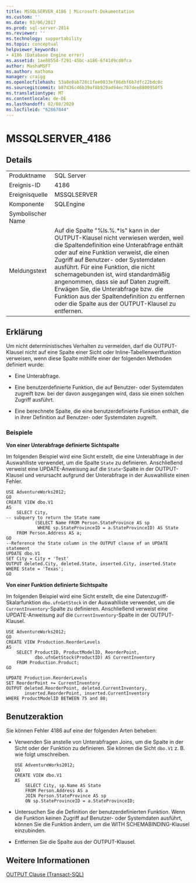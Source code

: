 ```yaml
---
title: MSSQLSERVER_4186 | Microsoft-Dokumentation
ms.custom: ''
ms.date: 03/06/2017
ms.prod: sql-server-2014
ms.reviewer: ''
ms.technology: supportability
ms.topic: conceptual
helpviewer_keywords:
- 4186 (Database Engine error)
ms.assetid: 1ae88554-f291-45bc-a186-6f41d9cd0fca
author: MashaMSFT
ms.author: mathoma
manager: craigg
ms.openlocfilehash: 53a8e0ab728c1fee0033ef86dbf6b7dfc22bdc8c
ms.sourcegitcommit: b87d36c46b39af8b929ad94ec707dee8800950f5
ms.translationtype: MT
ms.contentlocale: de-DE
ms.lasthandoff: 02/08/2020
ms.locfileid: "62867844"
---
```

# <a name="mssqlserver_4186"></a>MSSQLSERVER_4186
    
## <a name="details"></a>Details  
  
|||  
|-|-|  
|Produktname|SQL Server|  
|Ereignis-ID|4186|  
|Ereignisquelle|MSSQLSERVER|  
|Komponente|SQLEngine|  
|Symbolischer Name||  
|Meldungstext|Auf die Spalte "%ls.%.*ls" kann in der OUTPUT-Klausel nicht verwiesen werden, weil die Spaltendefinition eine Unterabfrage enthält oder auf eine Funktion verweist, die einen Zugriff auf Benutzer- oder Systemdaten ausführt. Für eine Funktion, die nicht schemagebunden ist, wird standardmäßig angenommen, dass sie auf Daten zugreift. Erwägen Sie, die Unterabfrage bzw. die Funktion aus der Spaltendefinition zu entfernen oder die Spalte aus der OUTPUT-Klausel zu entfernen.|  
  
## <a name="explanation"></a>Erklärung  
 Um nicht deterministisches Verhalten zu vermeiden, darf die OUTPUT-Klausel nicht auf eine Spalte einer Sicht oder Inline-Tabellenwertfunktion verweisen, wenn diese Spalte mithilfe einer der folgenden Methoden definiert wurde:  
  
-   Eine Unterabfrage.  
  
-   Eine benutzerdefinierte Funktion, die auf Benutzer- oder Systemdaten zugreift bzw. bei der davon ausgegangen wird, dass sie einen solchen Zugriff ausführt.  
  
-   Eine berechnete Spalte, die eine benutzerdefinierte Funktion enthält, die in ihrer Definition auf Benutzer- oder Systemdaten zugreift.  
  
### <a name="examples"></a>Beispiele  
 **Von einer Unterabfrage definierte Sichtspalte**  
  
 Im folgenden Beispiel wird eine Sicht erstellt, die eine Unterabfrage in der Auswahlliste verwendet, um die Spalte `State` zu definieren. Anschließend verweist eine UPDATE-Anweisung auf die `State`-Spalte in der OUTPUT-Klausel und verursacht aufgrund der Unterabfrage in der Auswahlliste einen Fehler.  
  
```  
USE AdventureWorks2012;  
GO  
CREATE VIEW dbo.V1  
AS  
    SELECT City,  
-- subquery to return the State name  
           (SELECT Name FROM Person.StateProvince AS sp   
            WHERE sp.StateProvinceID = a.StateProvinceID) AS State  
    FROM Person.Address AS a;  
GO  
--Reference the State column in the OUTPUT clause of an UPDATE statement  
UPDATE dbo.V1   
SET City = City + 'Test'   
OUTPUT deleted.City, deleted.State, inserted.City, inserted.State  
WHERE State = 'Texas';  
GO  
```  
  
 **Von einer Funktion definierte Sichtspalte**  
  
 Im folgenden Beispiel wird eine Sicht erstellt, die eine Datenzugriff-Skalarfunktion `dbo.ufnGetStock` in der Auswahlliste verwendet, um die `CurrentInventory`-Spalte zu definieren. Anschließend verweist eine UPDATE-Anweisung auf die `CurrentInventory`-Spalte in der OUTPUT-Klausel.  
  
```  
USE AdventureWorks2012;  
GO  
CREATE VIEW Production.ReorderLevels  
AS  
    SELECT ProductID, ProductModelID, ReorderPoint,  
           dbo.ufnGetStock(ProductID) AS CurrentInventory  
    FROM Production.Product;  
GO  
  
UPDATE Production.ReorderLevels  
SET ReorderPoint += CurrentInventory  
OUTPUT deleted.ReorderPoint, deleted.CurrentInventory,  
       inserted.ReorderPoint, inserted.CurrentInventory  
WHERE ProductModelID BETWEEN 75 and 80;  
```  
  
## <a name="user-action"></a>Benutzeraktion  
 Sie können Fehler 4186 auf eine der folgenden Arten beheben:  
  
-   Verwenden Sie anstelle von Unterabfragen Joins, um die Spalte in der Sicht oder der Funktion zu definieren. Sie können die Sicht `dbo.V1` z. B. wie folgt umschreiben.  
  
    ```  
    USE AdventureWorks2012;  
    GO  
    CREATE VIEW dbo.V1  
    AS  
        SELECT City, sp.Name AS State  
        FROM Person.Address AS a   
        JOIN Person.StateProvince AS sp   
        ON sp.StateProvinceID = a.StateProvinceID;  
    ```  
  
-   Untersuchen Sie die Definition der benutzerdefinierten Funktion. Wenn die Funktion keinen Zugriff auf Benutzer- oder Systemdaten ausführt, können Sie die Funktion ändern, um die WITH SCHEMABINDING-Klausel einzubinden.  
  
-   Entfernen Sie die Spalte aus der OUTPUT-Klausel.  
  
## <a name="see-also"></a>Weitere Informationen  
 [OUTPUT Clause &#40;Transact-SQL&#41;](/sql/t-sql/queries/output-clause-transact-sql)  
  
  
